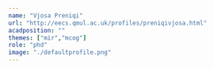 ```yaml
---
name: "Vjosa Preniqi"
url: "http://eecs.qmul.ac.uk/profiles/preniqivjosa.html"
acadposition: ""
themes: ["mir","mcog"]
role: "phd"
image: "./defaultprofile.png"
---
```

